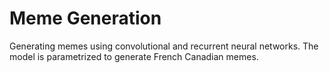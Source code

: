# Meme Generation
Generating memes using convolutional and recurrent neural networks.
The model is parametrized to generate French Canadian memes.
